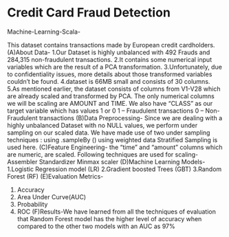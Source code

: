 # Credit Card Fraud Detection
  Machine-Learning-Scala-

This dataset contains transactions made by European credit cardholders. 
(A)About Data-
1.Our Dataset is highly unbalanced with 492 Frauds and 284,315 non-fraudulent transactions.
2.It contains some numerical input variables which are the result of a PCA transformation. 
3.Unfortunately, due to confidentiality issues, more details about those transformed variables couldn’t be found.
4.dataset is 66MB small and consists of 30 columns.
5.As mentioned earlier, the dataset consists of columns from V1-V28 which are already scaled and transformed by PCA.
The only numerical columns we will be scaling are AMOUNT and TIME.
We also have “CLASS” as our target variable which has values 1 or 0
         1 – Fraudulent transactions
         0 – Non-Fraudulent transactions 
(B)Data Preprocessing-
Since we are dealing with a highly unbalanced Dataset with no NULL values, we perform under sampling on our scaled data.
We have made use of two under sampling techniques :
  	using  .sampleBy ()
    using weighted data
Stratified Sampling is used here.
(C)Feature Engineering-
the “time” and “amount” columns which are numeric, are scaled. Following techniques are used for scaling-
 Assembler
 Standardizer
 Minmax scaler
(D)Machine Learning Models-
  1.Logistic Regression model (LR)
  2.Gradient boosted Trees (GBT)
  3.Random Forest (RF) 
(E)Evaluation Metrics-
  1. Accuracy
  2. Area Under Curve(AUC)
  3. Probability
  4. ROC
(F)Results-We have learned from all the techniques of evaluation that Random Forest model has the higher level of accuracy when compared to the other two models with an AUC as 97%

